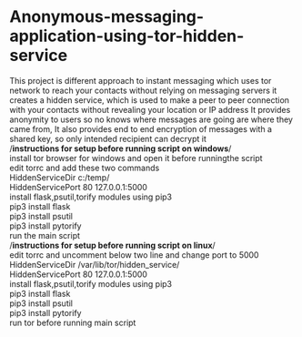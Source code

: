 # Anonymous-messaging-application-using-tor-hidden-service  
This project is different approach to instant messaging which uses tor network to reach your contacts without relying on messaging servers   it creates a hidden service, which is used to make a peer to peer connection with your contacts without revealing your location or IP   address It provides anonymity to users so no knows where messages are going are where they came from, It also provides end to end   encryption of messages with a shared key, so only intended recipient can decrypt it  
/**instructions for setup before running script on windows**/  
install tor browser for windows and open it before runningthe script  
edit torrc and add these two commands  
HiddenServiceDir c:/temp/  
HiddenServicePort 80 127.0.0.1:5000  
install flask,psutil,torify modules using pip3  
pip3 install flask  
pip3 install psutil  
pip3 install pytorify  
run the main script  
/**instructions for setup before running script on linux**/  
edit torrc and uncomment below two line and change port to 5000  
HiddenServiceDir /var/lib/tor/hidden_service/  
HiddenServicePort 80 127.0.0.1:5000  
install flask,psutil,torify modules using pip3  
pip3 install flask  
pip3 install psutil  
pip3 install pytorify  
run tor before running main script  
